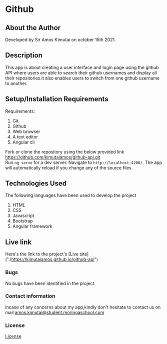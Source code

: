 # Github 
## About the Author
Developed by Sir Amos Kimutai on october 15th  2021. 
## Description
This app is about creating a user interface and login page using the github API where users are able to search their github usernames and display all their repositories.it also enables users to switch from one github username to another.
## Setup/Installation Requirements
Requirements:
    <ol>
        <li>Git</li>
        <li>Github</li>
        <li>Web browser</li>
        <li>A text editor</li>
        <li>Angular cli</li>
    </ol>
Fork or clone the repository using the below provided link</br>
https://github.com/kimutaiamos/github-api.git</br>
Run `ng serve` for a dev server. Navigate to `http://localhost:4200/`. The app will automatically reload if you change any of the source files.
## Technologies Used
The following languages have been used to develop the project
    <ol>
        <li>HTML</li>
        <li>CSS</li>
        <li>Javascript</li>
        <li>Bootstrap</li>
        <li>Angular framework</li>
    </ol>
## Live link
Here's the link to the project's [Live site] ("./https://kimutaiamos.github.io/github-api")
### Bugs
No bugs have been identified in the project.

### Contact information
incase of any concerns about my app,kindly don't hesitate to contact us on mail amos.kimutai@student.moringaschool.com

### License
[License](./license)
